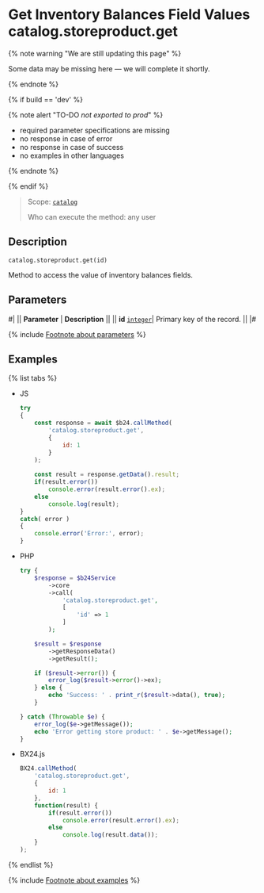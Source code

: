 # Get Inventory Balances Field Values catalog.storeproduct.get

{% note warning "We are still updating this page" %}

Some data may be missing here — we will complete it shortly.

{% endnote %}

{% if build == 'dev' %}

{% note alert "TO-DO _not exported to prod_" %}

- required parameter specifications are missing
- no response in case of error
- no response in case of success
- no examples in other languages
  
{% endnote %}

{% endif %}

> Scope: [`catalog`](../../scopes/permissions.md)
>
> Who can execute the method: any user

## Description

```http
catalog.storeproduct.get(id)
```

Method to access the value of inventory balances fields.

## Parameters

#|
|| **Parameter** | **Description** ||
|| **id** 
[`integer`](../../data-types.md)| Primary key of the record. ||
|#

{% include [Footnote about parameters](../../../_includes/required.md) %}

## Examples

{% list tabs %}

- JS


    ```js
    try
    {
    	const response = await $b24.callMethod(
    		'catalog.storeproduct.get',
    		{
    			id: 1
    		}
    	);
    	
    	const result = response.getData().result;
    	if(result.error())
    		console.error(result.error().ex);
    	else
    		console.log(result);
    }
    catch( error )
    {
    	console.error('Error:', error);
    }
    ```

- PHP


    ```php
    try {
        $response = $b24Service
            ->core
            ->call(
                'catalog.storeproduct.get',
                [
                    'id' => 1
                ]
            );
    
        $result = $response
            ->getResponseData()
            ->getResult();
    
        if ($result->error()) {
            error_log($result->error()->ex);
        } else {
            echo 'Success: ' . print_r($result->data(), true);
        }
    
    } catch (Throwable $e) {
        error_log($e->getMessage());
        echo 'Error getting store product: ' . $e->getMessage();
    }
    ```

- BX24.js

    ```js
    BX24.callMethod(
        'catalog.storeproduct.get',
        {
            id: 1
        },
        function(result) {
            if(result.error())
                console.error(result.error().ex);
            else
                console.log(result.data());
        }
    );
    ```

{% endlist %}

{% include [Footnote about examples](../../../_includes/examples.md) %}